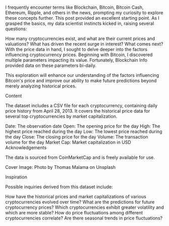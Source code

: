 I frequently encounter terms like Blockchain, Bitcoin, Bitcoin Cash, Ethereum, Ripple, and others in the news, prompting my curiosity to explore these concepts further. This post provided an excellent starting point. As I grasped the basics, my data scientist instincts kicked in, raising several questions:

How many cryptocurrencies exist, and what are their current prices and valuations?
What has driven the recent surge in interest?
What comes next?
With the price data in hand, I sought to delve deeper into the factors influencing cryptocurrency prices. Beginning with Bitcoin, I discovered multiple parameters impacting its value. Fortunately, Blockchain Info provided data on these parameters bi-daily.

This exploration will enhance our understanding of the factors influencing Bitcoin's price and improve our ability to make future predictions beyond merely analyzing historical prices.

Content

The dataset includes a CSV file for each cryptocurrency, containing daily price history from April 28, 2013. It covers the historical price data for several top cryptocurrencies by market capitalization.

Date: The observation date
Open: The opening price for the day
High: The highest price reached during the day
Low: The lowest price reached during the day
Close: The closing price for the day
Volume: The transaction volume for the day
Market Cap: Market capitalization in USD
Acknowledgements

The data is sourced from CoinMarketCap and is freely available for use.

Cover Image: Photo by Thomas Malama on Unsplash

Inspiration

Possible inquiries derived from this dataset include:

How have the historical prices and market capitalizations of various cryptocurrencies evolved over time?
What are the predictions for future cryptocurrency prices?
Which cryptocurrencies exhibit greater volatility and which are more stable?
How do price fluctuations among different cryptocurrencies correlate?
Are there seasonal trends in price fluctuations?
